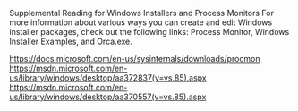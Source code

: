 Supplemental Reading for Windows Installers and Process Monitors
For more information about various ways you can create and edit Windows installer packages, check out the following links: Process Monitor, Windows Installer Examples, and Orca.exe.

https://docs.microsoft.com/en-us/sysinternals/downloads/procmon
https://msdn.microsoft.com/en-us/library/windows/desktop/aa372837(v=vs.85).aspx
https://msdn.microsoft.com/en-us/library/windows/desktop/aa370557(v=vs.85).aspx